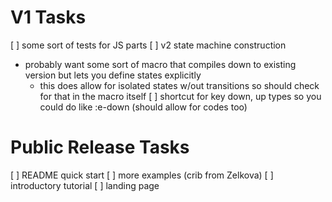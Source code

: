 # V1 Tasks

[ ] some sort of tests for JS parts
[ ] v2 state machine construction
  - probably want some sort of macro that compiles down to existing version but lets you define states explicitly
    * this does allow for isolated states w/out transitions so should check for that in the macro itself
[ ] shortcut for key down, up types so you could do like :e-down (should allow for codes too)

# Public Release Tasks

[ ] README quick start
[ ] more examples (crib from Zelkova)
[ ] introductory tutorial
[ ] landing page

